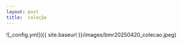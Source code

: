 ```yaml
---
layout: post
title:  coleção
---
```


![_config.yml]({{ site.baseurl }}/images/bmr20250420_colecao.jpeg)
